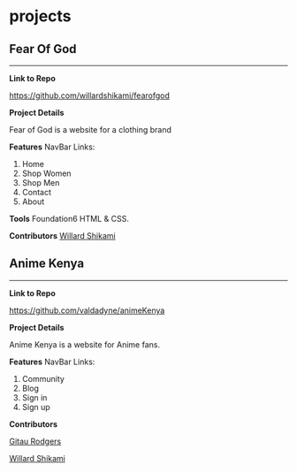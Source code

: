 # projects

## Fear Of God
_________________

**Link to Repo**

https://github.com/willardshikami/fearofgod

**Project Details**

Fear of God is a website for a clothing brand

**Features**
NavBar Links: 
 1. Home 
 2. Shop Women
 3. Shop Men
 4. Contact
 5. About

**Tools**
Foundation6 HTML & CSS.

**Contributors**
[Willard Shikami](https://github.com/willardshikami) 



## Anime Kenya
_________________

**Link to Repo**

https://github.com/valdadyne/animeKenya

**Project Details**

Anime Kenya is a website for Anime fans.

**Features**
NavBar Links: 
 1. Community
 2. Blog
 3. Sign in
 4. Sign up 

**Contributors**

[Gitau Rodgers](https://github.com/valdadyne)

[Willard Shikami](https://github.com/willardshikami) 
